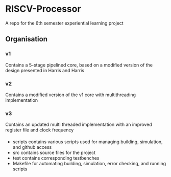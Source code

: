 # RISCV-Processor
A repo for the 6th semester experiential learning project

## Organisation
### v1
Contains a 5-stage pipelined core, based on a modified version of the design presented in Harris and Harris
### v2
Contains a modified version of the v1 core with multithreading implementation
### v3
Contains an updated multi threaded implementation with an improved register file and clock frequency

####
- scripts contains various scripts used for managing building, simulation, and github access
- src contains source files for the project
- test contains corresponding testbenches
- Makefile for automating building, simulation, error checking, and running scripts
